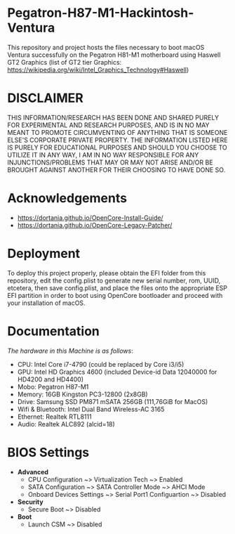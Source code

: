# Pegatron-H87-M1-Hackintosh-Ventura
This repository and project hosts the files necessary to boot macOS Ventura successfully on the Pegatron H81-M1 motherboard using Haswell GT2 Graphics (list of GT2 tier Graphics: https://wikipedia.org/wiki/Intel_Graphics_Technology#Haswell)

# DISCLAIMER
THIS INFORMATION/RESEARCH HAS BEEN DONE AND SHARED PURELY FOR EXPERIMENTAL AND RESEARCH PURPOSES, AND IS IN NO MAY MEANT TO PROMOTE CIRCUMVENTING OF ANYTHING THAT IS SOMEONE ELSE'S CORPORATE PRIVATE PROPERTY. THE INFORMATION LISTED HERE IS PURELY FOR EDUCATIONAL PURPOSES AND SHOULD YOU CHOOSE TO UTILIZE IT IN ANY WAY, I AM IN NO WAY RESPONSIBLE FOR ANY INJUNCTIONS/PROBLEMS THAT MAY OR MAY NOT ARISE AND/OR BE BROUGHT AGAINST ANOTHER FOR THEIR CHOOSING TO HAVE DONE SO.

# Acknowledgements
- https://dortania.github.io/OpenCore-Install-Guide/
- https://dortania.github.io/OpenCore-Legacy-Patcher/

# Deployment
To deploy this project properly, please obtain the EFI folder from this repository, edit the config.plist to generate new serial number, rom, UUID, etcetera, then save config.plist, and place the files onto the appropriate ESP EFI partition in order to boot using OpenCore bootloader and proceed with your installation of macOS.

# Documentation
_The hardware in this Machine is as follows_:
- CPU: Intel Core i7-4790 (could be replaced by Core i3/i5)
- GPU: Intel HD Graphics 4600 (included Device-id	Data 12040000 for HD4200 and HD4400)
- Mobo: Pegatron H87-M1
- Memory: 16GB Kingston PC3-12800 (2x8GB)
- Drive: Samsung SSD PM871 mSATA 256GB (111,76GiB for MacOS)
- Wifi & Bluetooth: Intel Dual Band Wireless-AC 3165
- Ethernet: Realtek RTL8111
- Audio: Realtek ALC892 (alcid=18)

# BIOS Settings
- **Advanced**
  - CPU Configuration ~> Virtualization Tech ~> Enabled
  - SATA Configuration ~> SATA Controller Mode ~> AHCI Mode
  - Onboard Devices Settings ~> Serial Port1 Configuartion ~> Disabled
- **Security**
  - Secure Boot ~> Disabled
- **Boot**
  - Launch CSM ~> Disabled

